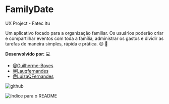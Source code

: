 # FamilyDate
UX Project - Fatec Itu

Um aplicativo focado para a organização familiar. Os usuários poderão criar e compartilhar eventos com toda a família, administrar os gastos e dividir as tarefas de maneira simples, rápida e prática. :blush: :calendar:

**Desenvolvido por:** 💻

- <a href="https://github.com/Guilherme-Boves">@Guilherme-Boves</a>
- <a href="https://github.com/Lauqfernandes">@Lauqfernandes</a>
- <a href="https://github.com/LuizaQFernandes">@LuizaQFernandes</a>

![github](https://user-images.githubusercontent.com/62905577/114453903-65d5ec80-9bb0-11eb-9b71-7490256eaa42.png)

![índice para o README](https://user-images.githubusercontent.com/62905577/114453828-4d65d200-9bb0-11eb-8aae-bfdd3dbfcbf5.png)

